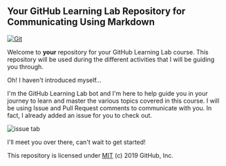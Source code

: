 ## Your GitHub Learning Lab Repository for Communicating Using Markdown

[![Git](https://app.soluble.cloud/api/v1/public/badges/a7a08068-f3b9-4b82-bf13-2b4e76f9f5b3.svg?orgId=606740420041)](https://app.soluble.cloud/repos/details/github.com/alliefick/markdown-portfolio?orgId=606740420041)  

Welcome to **your** repository for your GitHub Learning Lab course. This repository will be used during the different activities that I will be guiding you through.

Oh! I haven't introduced myself...

I'm the GitHub Learning Lab bot and I'm here to help guide you in your journey to learn and master the various topics covered in this course. I will be using Issue and Pull Request comments to communicate with you. In fact, I already added an issue for you to check out.

![issue tab](https://lab.github.com/public/images/issue_tab.png)

I'll meet you over there, can't wait to get started!

This repository is licensed under [MIT](../LICENSE) (c) 2019 GitHub, Inc.
